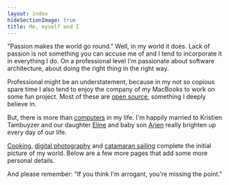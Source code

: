 ```yaml
---
layout: index
hideSectionImage: true
title: Me, myself and I
---
```


"Passion makes the world go round." Well, in my world it does. Lack of passion
is not something you can accuse me of and I tend to incorporate it in
everything I do. On a professional level I'm passionate about software
architecture, about doing the right thing in the right way.

Professional might be an understatement, because in my not so copious spare
time I also tend to enjoy the company of my MacBooks to work on some fun
project. Most of these are [open source](/Open), something I deeply believe
in.

But, there is more than [computers](/IT) in my life. I'm happily married to
Kristien Tambuyzer and our daughter [Eline](http://eline.vg) and baby son
[Arjen](http://arjen.vg) really brighten up every day of our life.

[Cooking](/Koken), [digital photography](/Fotografie) and [catamaran
sailing](/Zeilen) complete the initial picture of my world. Below are a few more pages that add some more personal details.

And please remember: "If you think I'm arrogant, you're missing the point."
